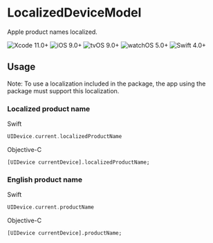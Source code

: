 # LocalizedDeviceModel
Apple product names localized.

![Xcode 11.0+](https://img.shields.io/badge/Xcode-11.0%2B-blue.svg)
![iOS 9.0+](https://img.shields.io/badge/iOS-9.0%2B-blue.svg)
![tvOS 9.0+](https://img.shields.io/badge/tvOS-9.0%2B-blue.svg)
![watchOS 5.0+](https://img.shields.io/badge/watchOS-5.0%2B-blue.svg)
![Swift 4.0+](https://img.shields.io/badge/Swift-4.0%2B-orange.svg)


## Usage
Note: To use a localization included in the package, the app using the package must support this localization.
### Localized product name
Swift
```swift
UIDevice.current.localizedProductName
```

Objective-C
```objc
[UIDevice currentDevice].localizedProductName;
```

### English product name
Swift
```swift
UIDevice.current.productName
```

Objective-C
```objc
[UIDevice currentDevice].productName;
```
